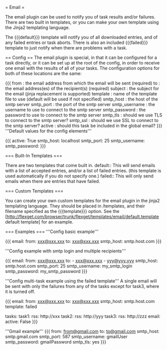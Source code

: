 = Email =

The email plugin can be used to notify you of task results and/or failures. There are two built in templates, or you can make your own template using the Jinja2 templating language.

The {{{default}}} template will notify you of all downloaded entries, and of any failed entries or task aborts. There is also an included {{{failed}}} template to just notify when there are problems with a task.

== Config ==
The email plugin is special, in that it can be configured for a task directly, or it can be set up at the root of the config, in order to receive one email with the results of all of your tasks. The configuration options for both of these locations are the same:

{{{
  from          : the email address from which the email will be sent (required)
  to            : the email address(es) of the recipient(s) (required)
  subject       : the subject for the email (jinja replacement is supported)
  template      : name of the template file to use (default will be used if not specified)
  smtp_host     : the host of the smtp server
  smtp_port     : the port of the smtp server
  smtp_username : the username to use to connect to the smtp server
  smtp_password : the password to use to connect to the smtp server
  smtp_tls      : should we use TLS to connect to the smtp server?
  smtp_ssl      : should we use SSL to connect to the smtp server?
  active        : should this task be included in the global email?
}}}
'''Default values for the config elements'''

{{{
  active: True
  smtp_host: localhost
  smtp_port: 25
  smtp_username:
  smtp_password:
}}}

=== Built-In Templates ===

There are two templates that come built in.
 default:: This will send emails with a list of accepted entries, and/or a list of failed entries. (this template is used automatically if you do not specify one.)
 failed:: This will only send emails when there are entries that have failed.

=== Custom Templates ===

You can create your own custom templates for the email plugin in the jinja2 templating language. They should be placed in <configpath>/templates, and their filename specified as the {{{template}}} option. See the [http://flexget.com/browser/trunk/flexget/templates/email/default.template default template] for an example.

=== Examples ===
'''Config basic example'''

{{{
email:
  from: xxx@xxx.xxx
  to: xxx@xxx.xxx
  smtp_host: smtp.host.com
}}}

'''Config example with smtp login and multiple recipients'''

{{{
email:
  from: xxx@xxx.xxx
  to:
    - xxx@xxx.xxx
    - yyy@yyy.yyy
  smtp_host: smtp.host.com
  smtp_port: 25
  smtp_username: my_smtp_login
  smtp_password: my_smtp_password
}}}

'''Config multi-task example using the failed template'''
A single email will be sent with only the failures from any of the tasks except for task3, where it is turned off.

{{{
email:
  from: xxx@xxx.xxx
  to: xxx@xxx.xxx
  smtp_host: smtp.host.com
  template: failed

tasks:
  task1:
    rss: http://xxx
  task2:
    rss: http://yyy
  task3:
    rss: http://zzz
    email:
      active: False
}}}

'''Gmail example'''
{{{
    from: from@gmail.com
    to: to@gmail.com
    smtp_host: smtp.gmail.com
    smtp_port: 587
    smtp_username: gmailUser
    smtp_password: gmailPassword
    smtp_tls: yes
}}}